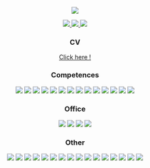<p align="center">
  <img src="https://github-readme-stats.vercel.app/api?username=theocampos&show_icons=true&border_radius=25&include_all_commits=true&count_private=true">
</p>

<p align="center">
    <a href="www.linkedin.com/in/théo-campos/">
        <img src="https://img.shields.io/badge/LinkedIn-0077B5?style=for-the-badge&logo=linkedin&logoColor=white">
    </a>
    <a href="https://discordapp.com/users/265494908780019713">
        <img src="https://img.shields.io/badge/Discord-7289DA?style=for-the-badge&logo=discord&logoColor=white">
  </a>
    <a href="https://www.twitch.tv/labastek">
        <img src="https://img.shields.io/badge/Twitch-9146FF?style=for-the-badge&logo=twitch&logoColor=white">
    </a>
</p>

<h3><p align="center">CV</p></h3>
<p align="center">
    <a href="CV_theocampos.pdf">
        Click here !
    </a>
</p>

<h3><p align="center">Competences</p></h3>
<p align="center">
    <img src="https://img.shields.io/badge/C-00599C?style=for-the-badge&logo=c&logoColor=white">
    <img src="https://img.shields.io/badge/C%2B%2B-00599C?style=for-the-badge&logo=c%2B%2B&logoColor=white">
    <img src="https://img.shields.io/badge/Haskell-5D4F85?style=for-the-badge&logo=haskell&logoColor=white">    
    <img src="https://img.shields.io/badge/Python-3776AB?style=for-the-badge&logo=python&logoColor=white">
    <img src="https://img.shields.io/badge/Shell_Script-121011?style=for-the-badge&logo=gnu-bash&logoColor=white">
    <img src="https://img.shields.io/badge/PHP-777BB4?style=for-the-badge&logo=php&logoColor=white">
    <img src="https://img.shields.io/badge/Ruby-CC342D?style=for-the-badge&logo=ruby&logoColor=white">
    <img src="https://img.shields.io/badge/HTML5-E34F26?style=for-the-badge&logo=html5&logoColor=white">
    <img src="https://img.shields.io/badge/CSS-239120?&style=for-the-badge&logo=css3&logoColor=white">
    <img src="https://img.shields.io/badge/JavaScript-323330?style=for-the-badge&logo=javascript&logoColor=F7DF1E">    
    <img src="https://img.shields.io/badge/Node.js-339933?style=for-the-badge&logo=nodedotjs&logoColor=white">
    <img src="https://img.shields.io/badge/MySQL-00000F?style=for-the-badge&logo=mysql&logoColor=white">
    <img src="https://img.shields.io/badge/MariaDB-003545?style=for-the-badge&logo=mariadb&logoColor=white">
    <img src="https://img.shields.io/badge/Markdown-000000?style=for-the-badge&logo=markdown&logoColor=white">
        
</p>

<h3><p align="center">Office</p></h3>
<p align="center">
    <img src="https://img.shields.io/badge/Microsoft_Excel-217346?style=for-the-badge&logo=microsoft-excel&logoColor=white">
    <img src="https://img.shields.io/badge/Microsoft_PowerPoint-B7472A?style=for-the-badge&logo=microsoft-powerpoint&logoColor=white">
    <img src="https://img.shields.io/badge/Microsoft_Word-2B579A?style=for-the-badge&logo=microsoft-word&logoColor=white">
    <img src="https://img.shields.io/badge/Microsoft_Teams-3955A3?style=for-the-badge&logo=microsoft-visio&logoColor=white">
</p>

<h3><p align="center">Other</p></h3>
<p align="center">
    <img src="https://img.shields.io/badge/Docker-2CA5E0?style=for-the-badge&logo=docker&logoColor=white">
    <img src="https://img.shields.io/badge/Git-F05032?style=for-the-badge&logo=git&logoColor=white">
    <img src="https://img.shields.io/badge/Github Action-2088FF?style=for-the-badge&logo=GitHub Actions&logoColor=white">
    <img src="https://img.shields.io/badge/GitKraken-179287?style=for-the-badge&logo=GitKraken&logoColor=white">
    <img src="https://img.shields.io/badge/Trello-0052CC?style=for-the-badge&logo=trello&logoColor=white">
    <img src="https://img.shields.io/badge/Jupyter-F37626.svg?&style=for-the-badge&logo=Jupyter&logoColor=white">
    <img src="https://img.shields.io/badge/Figma-F24E1E?style=for-the-badge&logo=figma&logoColor=white">
    <img src="https://img.shields.io/badge/gimp-5C5543?style=for-the-badge&logo=gimp&logoColor=white">
    <img src="https://img.shields.io/badge/Canva-%2300C4CC.svg?&style=for-the-badge&logo=Canva&logoColor=white">
    <img src="https://img.shields.io/badge/Unity-100000?style=for-the-badge&logo=unity&logoColor=white">
    <img src="https://img.shields.io/badge/Jenkins-D24939?style=for-the-badge&logo=Jenkins&logoColor=white">
    <img src="https://img.shields.io/badge/CMake-064F8C?style=for-the-badge&logo=cmake&logoColor=white">
    <img src="https://img.shields.io/badge/Visual_Studio_Code-0078D4?style=for-the-badge&logo=visual%20studio%20code&logoColor=white">
    <img src="https://img.shields.io/badge/PyCharm-000000.svg?&style=for-the-badge&logo=PyCharm&logoColor=white">
    <img src="https://img.shields.io/badge/CLion-000000?style=for-the-badge&logo=clion&logoColor=white">
    <img src="https://img.shields.io/badge/Emacs-7F5AB6?style=for-the-badge&logo=GNU%20Emacs&logoColor=white">
</p>
